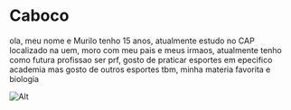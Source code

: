 # Caboco 
ola, meu nome e Murilo tenho 15 anos, atualmente estudo no CAP localizado na uem, moro com meu pais e meus irmaos, atualmente tenho como futura profissao ser prf, gosto de praticar esportes em epecifico academia mas gosto de outros esportes tbm, minha materia favorita e biologia 

![Alt](https://www.google.com/url?sa=i&url=https%3A%2F%2Fwww.smartfit.com.br%2Facademias%2Fav-fernando-costa&psig=AOvVaw0sLIMYx70hnB6u7A2v_ULS&ust=1699456306035000&source=images&cd=vfe&opi=89978449&ved=0CBEQjRxqFwoTCKjRiZ6WsoIDFQAAAAAdAAAAABAD)
